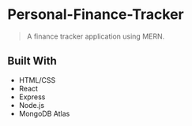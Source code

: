 
# Personal-Finance-Tracker

> A finance tracker application using MERN.


## Built With

- HTML/CSS
- React
- Express
- Node.js
- MongoDB Atlas

